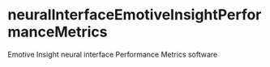 # neuralInterfaceEmotiveInsightPerformanceMetrics
Emotive Insight neural interface Performance Metrics software
